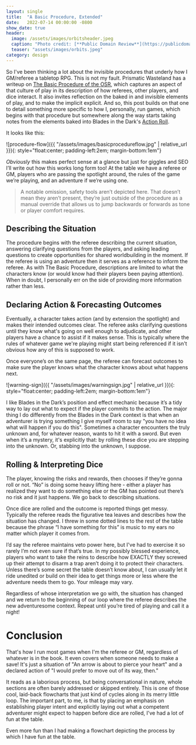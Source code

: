 ```yaml
---
layout: single
title:  "A Basic Procedure, Extended"
date:   2022-07-14 00:00:00 -0800
show_date: true
header:
  image: /assets/images/orbitsheader.jpeg
  caption: "Photo credit: [**Public Domain Review**](https://publicdomainreview.org/collection/story-of-sun-moon-stars)"
  teaser: "assets/images/orbits.jpeg"
category: design
---
```

So I've been thinking a lot about the invisible procedures that underly how I GM/referee a tabletop RPG. This is not my fault. Prismatic Wasteland has a writeup on [The Basic Procedure of the OSR](https://www.prismaticwasteland.com/blog/the-universal-procedure-of-the-osr), which captures an aspect of that culture of play in its description of how referees, other players, and dice interact. It also invites reflection on the baked in and invisible elements of play, and to make the implicit explicit. And so, this post builds on that one to detail something more specific to how I, personally, run games, which begins with that procedure but somewhere along the way starts taking notes from the elements baked into Blades in the Dark's [Action Roll](https://bladesinthedark.com/action-roll).

It looks like this:

![procedure-flow]({{ "/assets/images/basicprocedureflow.jpg" | relative_url }}){: style="float:center; padding-left:2em; margin-bottom:1em"}

_Obviously_ this makes perfect sense at a glance but just for giggles and SEO I’ll write out how this works long form too! At the table we have a referee or GM, players who are passing the spotlight around, the rules of the game we’re playing, and an adventure if we’re using one.

> A notable omission, safety tools aren’t depicted here. That doesn’t mean they aren’t present, they’re just outside of the procedure as a manual override that allows us to jump backwards or forwards as tone or player comfort requires.

## Describing the Situation
The procedure begins with the referee describing the current situation, answering clarifying questions from the players, and asking leading questions to create opportunities for shared worldbuilding in the moment. If the referee is using an adventure then it serves as a reference to inform the referee. As with The Basic Procedure, descriptions are limited to what the characters know (or would know had their players been paying attention). When in doubt, I personally err on the side of providing more information rather than less.

## Declaring Action & Forecasting Outcomes
Eventually, a character takes action (and by extension the spotlight) and makes their intended outcomes clear. The referee asks clarifying questions until they know what's going on well enough to adjudicate, and other players have a chance to assist if it makes sense. This is typically where the rules of whatever game we're playing might start being referenced if it isn't obvious how any of this is supposed to work.

Once everyone’s on the same page, the referee can forecast outcomes to make sure the player knows what the character knows about what happens next.

![warning-sign]({{ "/assets/images/warningsign.jpg" | relative_url }}){: style="float:center; padding-left:2em; margin-bottom:1em"}

I like Blades in the Dark’s position and effect mechanic because it’s a tidy way to lay out what to expect if the player commits to the action. The major thing I do differently from the Blades in the Dark context is that when an adventurer is trying something I give myself room to say "you have no idea what will happen if you do this". Sometimes a character encounters the truly unknown and, for whatever reason, wants to hit it with a sword. But even when it’s a mystery, it's explicitly that: by rolling these dice you are stepping into the unknown. Or, stabbing into the unknown, I suppose.

## Rolling & Interpreting Dice
The player, knowing the risks and rewards, then chooses if they’re gonna roll or not. “No” is doing some heavy lifting here - either a player has realized they want to do something else or the GM has pointed out there’s no risk and it just happens. We go back to describing situations.

Once dice are rolled and the outcome is reported things get messy. Typically the referee reads the figurative tea leaves and describes how the situation has changed. I threw in some dotted lines to the rest of the table because the phrase “I have something for this” is music to my ears no matter which player it comes from.

I’d say the referee maintains veto power here, but I've had to exercise it so rarely I’m not even sure if that’s true. In my possibly blessed experience, players who want to take the reins to describe how EXACTLY they screwed up their attempt to disarm a trap aren’t doing it to protect their characters. Unless there’s some secret the table doesn’t know about, I can usually let it ride unedited or build on their idea to get things more or less where the adventure needs them to go. Your mileage may vary.

Regardless of whose interpretation we go with, the situation has changed and we return to the beginning of our loop where the referee describes the new adventuresome context. Repeat until you’re tired of playing and call it a night!

# Conclusion
That's how I run most games when I'm the referee or GM, regardless of whatever is in the book. It even covers when someone needs to make a save! It's just a situation of "An arrow is about to pierce your heart" and a declared action of "I would prefer to move out of its way, then."

It reads as a laborious process, but being conversational in nature, whole sections are often barely addressed or skipped entirely. This is one of those cool, laid-back flowcharts that just kind of cycles along in its merry little loop. The important part, to me, is that by placing an emphasis on establishing player intent and explicitly laying out what a competent adventurer might expect to happen before dice are rolled, I've had a lot of fun at the table.

Even more fun than I had making a flowchart depicting the process by which I have fun at the table.
